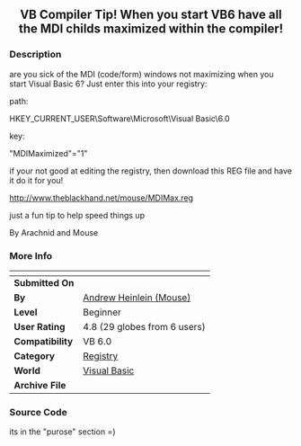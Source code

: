 ﻿<div align="center">

## VB Compiler Tip\!  When you start VB6 have all the MDI childs maximized within the compiler\!


</div>

### Description

are you sick of the MDI (code/form) windows not maximizing when you start Visual Basic 6? Just enter this into your registry:

path:

HKEY_CURRENT_USER\Software\Microsoft\Visual Basic\6.0

key:

"MDIMaximized"="1"

if your not good at editing the registry, then download this REG file and have it do it for you!

http://www.theblackhand.net/mouse/MDIMax.reg

just a fun tip to help speed things up

By Arachnid and Mouse
 
### More Info
 


<span>             |<span>
---                |---
**Submitted On**   |
**By**             |[Andrew Heinlein \(Mouse\)](https://github.com/Planet-Source-Code/PSCIndex/blob/master/ByAuthor/andrew-heinlein-mouse.md)
**Level**          |Beginner
**User Rating**    |4.8 (29 globes from 6 users)
**Compatibility**  |VB 6\.0
**Category**       |[Registry](https://github.com/Planet-Source-Code/PSCIndex/blob/master/ByCategory/registry__1-36.md)
**World**          |[Visual Basic](https://github.com/Planet-Source-Code/PSCIndex/blob/master/ByWorld/visual-basic.md)
**Archive File**   |[](https://github.com/Planet-Source-Code/andrew-heinlein-mouse-vb-compiler-tip-when-you-start-vb6-have-all-the-mdi-childs-maximized__1-12660/archive/master.zip)





### Source Code

its in the "purose" section =)

